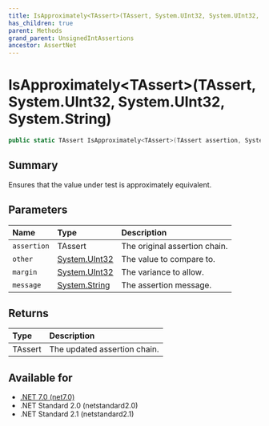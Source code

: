 ```yaml
---
title: IsApproximately<TAssert>(TAssert, System.UInt32, System.UInt32, System.String)
has_children: true
parent: Methods
grand_parent: UnsignedIntAssertions
ancestor: AssertNet
---
```

# IsApproximately&lt;TAssert&gt;(TAssert, System.UInt32, System.UInt32, System.String)

```csharp
public static TAssert IsApproximately<TAssert>(TAssert assertion, System.UInt32 other, System.UInt32 margin, System.String message);
```

## Summary
Ensures that the value under test is approximately equivalent.

## Parameters
|Name|Type|Description|
|:-|:-|:-|
|`assertion`|TAssert|The original assertion chain.|
|`other`|[System.UInt32](https://learn.microsoft.com/en-us/dotnet/api/system.uint32)|The value to compare to.|
|`margin`|[System.UInt32](https://learn.microsoft.com/en-us/dotnet/api/system.uint32)|The variance to allow.|
|`message`|[System.String](https://learn.microsoft.com/en-us/dotnet/api/system.string)|The assertion message.|

## Returns
|Type|Description|
|:-|:-|
|TAssert|The updated assertion chain.|

## Available for
- [.NET 7.0 (net7.0)](https://versionsof.net/core/7.0/)
- .NET Standard 2.0 (netstandard2.0)
- .NET Standard 2.1 (netstandard2.1)
